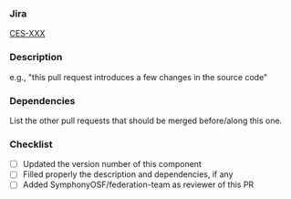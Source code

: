 <!--- You can erase any part that is not applicable to your pull request -->

### Jira
[CES-XXX](https://perzoinc.atlassian.net/browse/CES-XXX)

### Description
e.g., "this pull request introduces a few changes in the source code"

### Dependencies
List the other pull requests that should be merged before/along this one.

### Checklist
- [ ] Updated the version number of this component
- [ ] Filled properly the description and dependencies, if any
- [ ] Added SymphonyOSF/federation-team as reviewer of this PR
